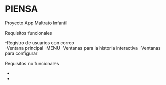 # PIENSA
Proyecto App Maltrato Infantil

Requisitos funcionales

 -Registro de usuarios con correo  
 -Ventana principal
 -MENU
 -Ventanas para la historia  interactiva
 -Ventanas para configurar
 

Requisitos no funcionales

 -
 -
